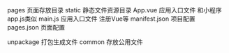 pages 页面存放目录
static 静态文件资源目录
App.vue 应用入口文件 和小程序app.js类似
main.js 应用入口文件 注册Vue等
manifest.json 项目配置
pages.json  页面配置

unpackage 打包生成文件
common 存放公用文件
